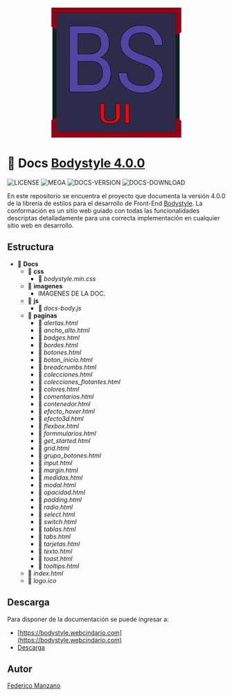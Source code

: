 <p align="center"> 
    <img src="logo/logo.png" width="300px">
</p>


# :green_book: Docs [Bodystyle 4.0.0](https://github.com/FedeManzano/bodystyle)

![LICENSE](https://img.shields.io/badge/LICENSE-MIT-purple)
![MEGA](https://img.shields.io/badge/MEGA-Download-green)
![DOCS-VERSION](https://img.shields.io/badge/Documentation-V1.0.0-blue)
![DOCS-DOWNLOAD](https://img.shields.io/badge/Documentation-Download-blue)

En este repositorio se encuentra el proyecto que documenta la versión 4.0.0 de la librería de estilos para el desarrollo de Front-End [Bodystyle](https://github.com/FedeManzano/bodystyle). La conformación es un sitio web guiado con todas las funcionalidades descriptas detalladamente para una correcta implementación en cualquier sitio web en desarrollo.

## Estructura

- :green_book: <b>Docs</b>
    - :open_file_folder: <b>css</b>
        - :page_facing_up: <i>bodystyle.min.css</i>
    - :open_file_folder: <b>imagenes</b>
        - IMAGENES DE LA DOC.
    - :open_file_folder: <b>js</b>
        - :page_facing_up: <i>docs-body.js</i>
    - :open_file_folder: <b>paginas</b>
        - :page_facing_up: <i>alertas.html</i>
        - :page_facing_up: <i>ancho_alto.html</i>
        - :page_facing_up: <i>badges.html</i>
        - :page_facing_up: <i>bordes.html</i>
        - :page_facing_up: <i>botones.html</i>
        - :page_facing_up: <i>boton_inicio.html</i>
        - :page_facing_up: <i>breadcrumbs.html</i>
        - :page_facing_up: <i>colecciones.html</i>
        - :page_facing_up: <i>colecciones_flotantes.html</i>
        - :page_facing_up: <i>colores.html</i>
        - :page_facing_up: <i>comentarios.html</i>
        - :page_facing_up: <i>contenedor.html</i>
        - :page_facing_up: <i>efecto_hover.html</i>
        - :page_facing_up: <i>efecto3d.html</i>
        - :page_facing_up: <i>flexbox.html</i>
        - :page_facing_up: <i>formmularios.html</i>
        - :page_facing_up: <i>get_started.html</i>
        - :page_facing_up: <i>grid.html</i>
        - :page_facing_up: <i>grupo_botones.html</i>
        - :page_facing_up: <i>input.html</i>
        - :page_facing_up: <i>margin.html</i>
        - :page_facing_up: <i>medidas.html</i>
        - :page_facing_up: <i>modal.html</i>
        - :page_facing_up: <i>opacidad.html</i>
        - :page_facing_up: <i>padding.html</i>
        - :page_facing_up: <i>radio.html</i>
        - :page_facing_up: <i>select.html</i>
        - :page_facing_up: <i>switch.html</i>
        - :page_facing_up: <i>tablas.html</i>
        - :page_facing_up: <i>tabs.html</i>
        - :page_facing_up: <i>tarjetas.html</i>
        - :page_facing_up: <i>texto.html</i>
        - :page_facing_up: <i>toast.html</i>
        - :page_facing_up: <i>tooltips.html</i>
    - :page_facing_up: <i>index.html</i>
    - :page_facing_up: <i>logo.ico</i>

## Descarga

Para disponer de la documentación se puede ingresar a: <br>

- [https://bodystyle.webcindario.com](https://bodystyle.webcindario.com)
- [Descarga]()


## Autor
[Federico Manzano](https://github.com/FedeManzano)